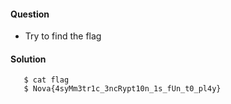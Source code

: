 #### Question
 * Try to find the flag

#### Solution
 ```$ openssl rsautl -decrypt -inkey private.key -in encrypted.bin -out flag
    $ cat flag
    $ Nova{4syMm3tr1c_3ncRypt10n_1s_fUn_t0_pl4y}
 ```
